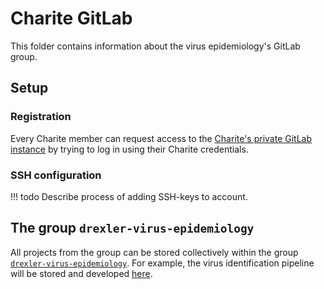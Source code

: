 # Charite GitLab

This folder contains information about the virus epidemiology's GitLab group.

## Setup

### Registration

Every Charite member can request access to the [Charite's private GitLab
instance](https://git-ext.charite.de/) by trying to log in using their Charite
credentials.

### SSH configuration

!!! todo
    Describe process of adding SSH-keys to account.

## The group `drexler-virus-epidemiology`

All projects from the group can be stored collectively within the group
[`drexler-virus-epidemiology`](https://git-ext.charite.de/drexler-virus-epidemiology).
For example, the virus identification pipeline will be stored and developed
[here](https://git-ext.charite.de/drexler-virus-epidemiology/virus-identification-pipeline).
